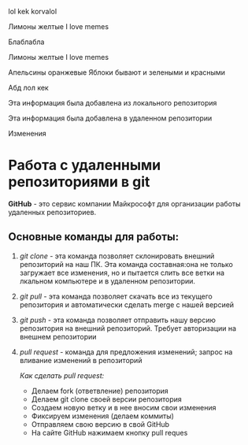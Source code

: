 lol kek korvalol 

Лимоны желтые 
I love memes

Блаблабла

Лимоны желтые 
I love memes

Апельсины оранжевые 
Яблоки бывают и зелеными и красными 

Абд
лол кек 

Эта информация была добавлена из локального репозитория

Эта информация была добавлена в удаленном репозитории

Изменения


# **Работа с удаленными репозиториями в git** #

**GitHub** - это сервис компании Майкрософт для организации работы удаленных репозиториев.

Основные команды для работы:
-----------------------------

1. *git clone* - эта команда позволяет склонировать внешний репозиторий на наш ПК. Эта команда составная:она не только загружает все изменения, но и пытается слить все ветки на лкальном компьютере и в удаленном репозитории.
2. *git pull* - эта команда позволяет скачать все из текущего репозитория и автоматически сделать merge с нашей версией
3. *git push* - эта команда позволяет отправить нашу версию репозитория на внешний репозиторий. Требует авторизации на внешнем репозитории
4. *pull request* - команда для предложения изменений; запрос на вливание изменений в репозиторий

   *Как сделать pull request:*
     * Делаем fork (ответвление) репозитория
     * Делаем git clone своей версии репозитория
     * Создаем новую ветку и в нее вносим свои изменения
     * Фиксируем изменения (делаем коммиты)
     * Отправляем свою версию в свой GitHub
     * На сайте GitHub нажимаем кнопку pull reques

